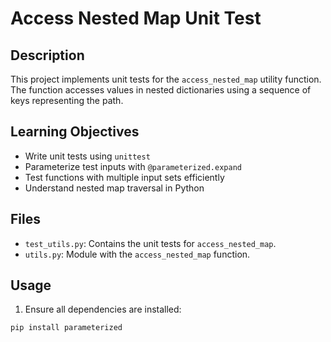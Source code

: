 # Access Nested Map Unit Test

## Description

This project implements unit tests for the `access_nested_map` utility function. The function accesses values in nested dictionaries using a sequence of keys representing the path.

## Learning Objectives

- Write unit tests using `unittest`
- Parameterize test inputs with `@parameterized.expand`
- Test functions with multiple input sets efficiently
- Understand nested map traversal in Python

## Files

- `test_utils.py`: Contains the unit tests for `access_nested_map`.
- `utils.py`: Module with the `access_nested_map` function.

## Usage

1. Ensure all dependencies are installed:

```bash
pip install parameterized
